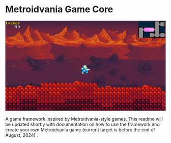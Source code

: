 # Metroidvania Game Core

![alt text](https://github.com/Liam5650/Metroidvania-Game-Core/blob/main/DemoImage.jpg)

 A game framework inspired by Metroidvania-style games. This readme will be updated shortly with documentation on how to use the framework and create your own Metroidvania game (current target is before the end of August, 2024) .
